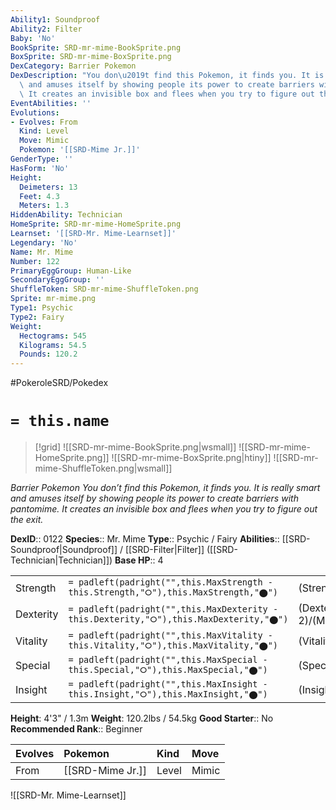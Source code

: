 ```yaml
---
Ability1: Soundproof
Ability2: Filter
Baby: 'No'
BookSprite: SRD-mr-mime-BookSprite.png
BoxSprite: SRD-mr-mime-BoxSprite.png
DexCategory: Barrier Pokemon
DexDescription: "You don\u2019t find this Pokemon, it finds you. It is really smart\
  \ and amuses itself by showing people its power to create barriers with pantomime.\
  \ It creates an invisible box and flees when you try to figure out the exit."
EventAbilities: ''
Evolutions:
- Evolves: From
  Kind: Level
  Move: Mimic
  Pokemon: '[[SRD-Mime Jr.]]'
GenderType: ''
HasForm: 'No'
Height:
  Deimeters: 13
  Feet: 4.3
  Meters: 1.3
HiddenAbility: Technician
HomeSprite: SRD-mr-mime-HomeSprite.png
Learnset: '[[SRD-Mr. Mime-Learnset]]'
Legendary: 'No'
Name: Mr. Mime
Number: 122
PrimaryEggGroup: Human-Like
SecondaryEggGroup: ''
ShuffleToken: SRD-mr-mime-ShuffleToken.png
Sprite: mr-mime.png
Type1: Psychic
Type2: Fairy
Weight:
  Hectograms: 545
  Kilograms: 54.5
  Pounds: 120.2
---
```


#PokeroleSRD/Pokedex

# `= this.name`

> [!grid]
> ![[SRD-mr-mime-BookSprite.png|wsmall]]
> ![[SRD-mr-mime-HomeSprite.png]]
> ![[SRD-mr-mime-BoxSprite.png|htiny]]
> ![[SRD-mr-mime-ShuffleToken.png|wsmall]]


*Barrier Pokemon*
*You don’t find this Pokemon, it finds you. It is really smart and amuses itself by showing people its power to create barriers with pantomime. It creates an invisible box and flees when you try to figure out the exit.*

**DexID**:: 0122
**Species**:: Mr. Mime
**Type**:: Psychic / Fairy
**Abilities**:: [[SRD-Soundproof|Soundproof]] / [[SRD-Filter|Filter]] ([[SRD-Technician|Technician]])
**Base HP**:: 4

|           |                                                                                        |                                          |
| --------- | -------------------------------------------------------------------------------------- | ---------------------------------------- |
| Strength  | `= padleft(padright("",this.MaxStrength - this.Strength,"⭘"),this.MaxStrength,"⬤")`    | (Strength::2)/(MaxStrength::4)   |
| Dexterity | `= padleft(padright("",this.MaxDexterity - this.Dexterity,"⭘"),this.MaxDexterity,"⬤")` | (Dexterity:: 2)/(MaxDexterity::5) |
| Vitality  | `= padleft(padright("",this.MaxVitality - this.Vitality,"⭘"),this.MaxVitality,"⬤")`    | (Vitality::2)/(MaxVitality::4)   |
| Special   | `= padleft(padright("",this.MaxSpecial - this.Special,"⭘"),this.MaxSpecial,"⬤")`       | (Special::3)/(MaxSpecial::6)     |
| Insight   | `= padleft(padright("",this.MaxInsight - this.Insight,"⭘"),this.MaxInsight,"⬤")`       | (Insight::3)/(MaxInsight::7)     |

**Height**: 4'3" / 1.3m
**Weight**: 120.2lbs / 54.5kg
**Good Starter**:: No
**Recommended Rank**:: Beginner

| Evolves   | Pokemon          | Kind   | Move   |
|:----------|:-----------------|:-------|:-------|
| From      | [[SRD-Mime Jr.]] | Level  | Mimic  |

![[SRD-Mr. Mime-Learnset]]